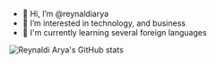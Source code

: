 - 👋 Hi, I’m @reynaldiarya
- 👀 I’m interested in technology, and business
- 🌱 I'm currently learning several foreign languages

![Reynaldi Arya's GitHub stats](https://github-readme-stats.vercel.app/api?username=reynaldiarya&show_icons=true)
